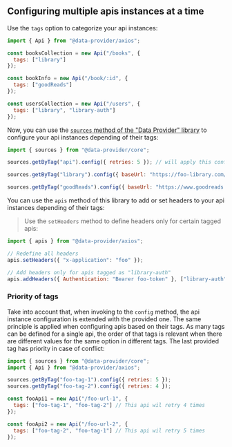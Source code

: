 ## Configuring multiple apis instances at a time

Use the `tags` option to categorize your api instances:

```js
import { Api } from "@data-provider/axios";

const booksCollection = new Api("/books", {
  tags: ["library"]
});

const bookInfo = new Api("/book/:id", {
  tags: ["goodReads"]
});

const usersCollection = new Api("/users", {
  tags: ["library", "library-auth"]
});
```

Now, you can use the [`sources` method of the "Data Provider" library][data-provider-sources-docs-url] to configure your api instances depending of their tags:

```js
import { sources } from "@data-provider/core";

sources.getByTag("api").config({ retries: 5 }); // will apply this config to all apis

sources.getByTag("library").config({ baseUrl: "https://foo-library.com/api" });

sources.getByTag("goodReads").config({ baseUrl: "https://www.goodreads.com" });
```

You can use the `apis` method of this library to add or set headers to your api instances depending of their tags:

> Use the `setHeaders` method to define headers only for certain tagged apis:

```js
import { apis } from "@data-provider/axios";

// Redefine all headers
apis.setHeaders({ "x-application": "foo" });

// Add headers only for apis tagged as "library-auth"
apis.addHeaders({ Authentication: "Bearer foo-token" }, ["library-auth"]);
```

### Priority of tags

Take into account that, when invoking to the `config` method, the api instance configuration is extended with the provided one. The same principle is applied when configuring apis based on their tags. As many tags can be defined for a single api, the order of that tags is relevant when there are different values for the same option in different tags. The last provided tag has priority in case of conflict:

```js
import { sources } from "@data-provider/core";
import { Api } from "@data-provider/axios";

sources.getByTag("foo-tag-1").config({ retries: 5 });
sources.getByTag("foo-tag-2").config({ retries: 4 });

const fooApi1 = new Api("/foo-url-1", {
  tags: ["foo-tag-1", "foo-tag-2"] // This api wil retry 4 times
});

const fooApi2 = new Api("/foo-url-2", {
  tags: ["foo-tag-2", "foo-tag-1"] // This api wil retry 5 times
});
```

[data-provider-sources-docs-url]: https://github.com/data-provider/core/blob/master/docs/sources/api.md

